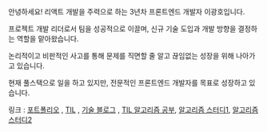 안녕하세요! 리액트 개발을 주력으로 하는 3년차 프론트엔드 개발자 이광호입니다.

프로젝트 개발 리더로서 팀을 성공적으로 이끌며, 신규 기술 도입과 개발 방향을 결정하는 역할을 맡아왔습니다.

논리적이고 비판적인 사고를 통해 문제를 직면할 줄 알고 끊임없는 성장을 위해 나아가고 있습니다.

현재 풀스택으로 일을 하고 있지만, 전문적인 프론트엔드 개발자를 목표로 성장하고 있습니다.

링크 : 
[포트폴리오](https://pangd.notion.site/714acd425cfb40eb8f2c082da5f0e642)
, [TIL](https://github.com/Pang-Ho/TIL)
, [기술 블로그](https://pang-ho.github.io)
, [TIL 알고리즘 공부](https://github.com/Pang-Ho/TIL/tree/master/%EC%9E%90%EB%A3%8C%EA%B5%AC%EC%A1%B0%2C%20%EC%95%8C%EA%B3%A0%EB%A6%AC%EC%A6%98), [알고리즘 스터디1](https://github.com/Pang-Ho/Algorithm_Study_Java), [알고리즘 스터디2](https://github.com/melanieing/algo-study)
